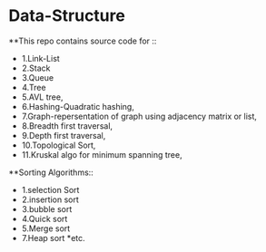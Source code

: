 # Data-Structure
**This repo contains source code for ::

*  1.Link-List<br/>
*  2.Stack<br/>
*  3.Queue<br/>
*  4.Tree<br/>
*  5.AVL tree,<br/>
*  6.Hashing-Quadratic hashing,<br/>
*  7.Graph-repersentation of graph using adjacency matrix or list,<br/>
*  8.Breadth first traversal,<br/>
*  9.Depth first traversal,<br/>
*  10.Topological Sort,<br/>
*  11.Kruskal algo for minimum spanning tree,<br/>

**Sorting Algorithms::

*  1.selection Sort
*  2.insertion sort
*  3.bubble sort
*  4.Quick sort
*  5.Merge sort
*  7.Heap sort
*etc. 
